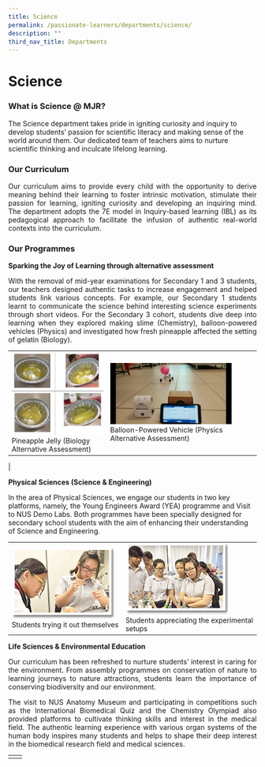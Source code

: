 ```yaml
---
title: Science
permalink: /passionate-learners/departments/science/
description: ""
third_nav_title: Departments
---
```

# Science 

### What is Science @ MJR?

The Science department takes pride in igniting curiosity and inquiry to develop students’ passion for scientific literacy and making sense of the world around them. Our dedicated team of teachers aims to nurture scientific thinking and inculcate lifelong learning.  


### **Our Curriculum**

<p style="text-align: justify;">Our curriculum aims to provide every child with the opportunity to derive meaning behind their learning to foster intrinsic motivation, stimulate their passion for learning, igniting curiosity and developing an inquiring mind. The department adopts the 7E model in Inquiry-based learning (IBL) as its pedagogical approach to facilitate the infusion of authentic real-world contexts into the curriculum.</p>

### Our Programmes

  

**Sparking the Joy of Learning through alternative assessment**

<p style="text-align: justify;">With the removal of mid-year examinations for Secondary 1 and 3 students, our teachers designed authentic tasks to increase engagement and helped students link various concepts. For example, our Secondary 1 students learnt to communicate the science behind interesting science experiments through short videos. For the Secondary 3 cohort, students dive deep into learning when they explored making slime (Chemistry), balloon-powered vehicles (Physics) and investigated how fresh pineapple affected the setting of gelatin (Biology).</p>

|   |   |
|-----|----|
|  ![](/images/Passionate%20Learners/Science/Pineapple%20Jelly%20-%20Biology%20Alternative%20Assessment.png) Pineapple Jelly (Biology Alternative Assessment)  |  <img src="/images/Passionate%20Learners/Science/Physics%20Alternative%20Assesment.jpg" style="width:85%">   Balloon-Powered Vehicle (Physics Alternative Assessment)
 |


**Physical Sciences (Science & Engineering)** 

In the area of Physical Sciences, we engage our students in two key platforms, namely, the Young Engineers Award (YEA) programme and Visit to NUS Demo Labs. Both programmes have been specially designed for secondary school students with the aim of enhancing their understanding of Science and Engineering.



|   |   |
|-----|----|
|  ![](/images/Passionate%20Learners/Science/science1.png)  Students trying it out themselves |  ![](/images/Passionate%20Learners/Science/science2.png)   Students appreciating the experimental setups  |


**Life Sciences & Environmental Education**

<p style="text-align: justify;">Our curriculum has been refreshed to nurture students’ interest in caring for the environment. From assembly programmes on conservation of nature to learning journeys to nature attractions, students learn the importance of conserving biodiversity and our environment. </p>

<p style="text-align: justify;">The visit to NUS Anatomy Museum and participating in competitions such as the International Biomedical Quiz and the Chemistry Olympiad also provided platforms to cultivate thinking skills and interest in the medical field. The authentic learning experience with various organ systems of the human body inspires many students and helps to shape their deep interest in the biomedical research field and medical sciences.</p>



|   |   |
|:-----:|:----:|
|   |   |